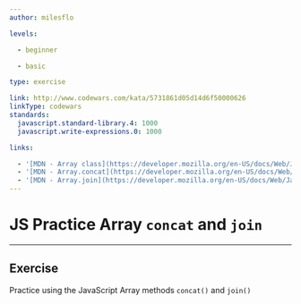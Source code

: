 ```yaml
---
author: milesflo

levels:

  - beginner

  - basic

type: exercise

link: http://www.codewars.com/kata/5731861d05d14d6f50000626
linkType: codewars
standards:
  javascript.standard-library.4: 1000
  javascript.write-expressions.0: 1000

links:

  - '[MDN - Array class](https://developer.mozilla.org/en-US/docs/Web/JavaScript/Reference/Global_Objects/Array)'
  - '[MDN - Array.concat](https://developer.mozilla.org/en-US/docs/Web/JavaScript/Reference/Global_Objects/Array/concat)'
  - '[MDN - Array.join](https://developer.mozilla.org/en-US/docs/Web/JavaScript/Reference/Global_Objects/Array/join)'
---
```


# JS Practice Array `concat` and `join`

---
## Exercise

Practice using the JavaScript Array methods `concat()` and `join()`
